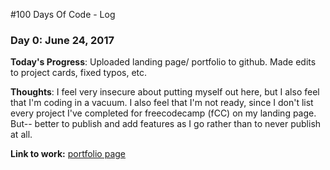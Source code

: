 #100 Days Of Code - Log

### Day 0: June 24, 2017

**Today's Progress**: Uploaded landing page/ portfolio to github. Made edits to
project cards, fixed typos, etc.

**Thoughts**: I feel very insecure about putting myself out here, but I also
feel that I'm coding in a vacuum. I also feel that I'm not ready, since I don't
list every project I've completed for freecodecamp (fCC) on my landing page.
But-- better to publish and add features as I go rather than to never publish at
all.

**Link to work:** [portfolio page](http://bradleyhop.github.io)


<!--
   -# 100 Days Of Code - Log
   -
   -### Day 0: February 30, 2016 (Example 1)
   -##### (delete me or comment me out)
   -
   -**Today's Progress**: Fixed CSS, worked on canvas functionality for the app.
   -
   -**Thoughts:** I really struggled with CSS, but, overall, I feel like I am slowly getting better at it. Canvas is still new for me, but I managed to figure out some basic functionality.
   -
   -**Link to work:** [Calculator App](http://www.example.com)
-->
